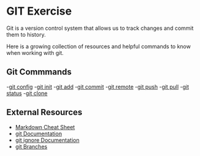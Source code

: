 # GIT Exercise

Git is a version control system that allows us to track changes and commit them to history.

Here is a growing collection of resources and helpful commands to know when working with git.

## Git Commmands
-[git config](./Commands/Config.md)
-[git init](/Commands/Init.md)
-[git add](./Commands/Add.md)
-[git commit](./Commands/Commit.md)
-[git remote](./Commands/Remote.md)
-[git push](./Commands/Push.md)
-[git pull](./Commands/Pull.md)
-[git status](./Commands/Status.md)
-[git clone](./Commands/Clone.md)

## External Resources
- [Markdown Cheat Sheet](https://www.markdownguide.org/cheat-sheet/)
- [git Documentation](https://git-scm.com/docs)
- [git ignore Documentation](https://git-scm.com/docs/gitignore)
- [git Branches](https://git-scm.com/book/en/v2/Git-Branching-Branches-in-a-Nutshell)